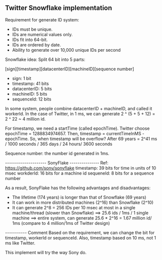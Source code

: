 ## Twitter Snowflake implementation

Requirement for generate ID system:
- IDs must be unique.
- IDs are numerical values only.
- IDs fit into 64-bit.
- IDs are ordered by date.
- Ability to generate over 10,000 unique IDs per second


Snowflake idea: Split 64 bit into 5 parts:

[sign][timestamp][datacenterID][machineID][sequence number]
- sign: 1 bit
- timestamp: 41 bits
- datacenterID: 5 bits
- machineID: 5 bits
- sequenceId: 12 bits 


In some system, people combine datacenterID + machineID, and called it workerId. In the case of Twitter, in 1 ms, we can generate 2 ^ (5 + 5 + 12) = 2 ^ 22 ~ 4 million id. 

For timestamp, we need a startTime (called epochTime). Twitter choose epochTime = 1288834974657. Then, timestamp = currentTimeInMS - epochTime. So, when timestamp will be overflow? After 69 years = 2^41 ms / 1000 seconds / 365 days / 24 hours/ 3600 seconds

Sequence number: the number id generated in 1ms. 

--------------------- SonyFlake ---------------
Ref: https://github.com/sony/sonyflake
timestamp: 39 bits for time in units of 10 msec
workderId: 16 bits for a machine id
sequeneId: 8 bits for a sequence number

As a result, SonyFlake has the following advantages and disadvantages:

- The lifetime (174 years) is longer than that of Snowflake (69 years)
- It can work in more distributed machines (2^16) than Snowflake (2^10)
- It can generate 2^8 = 256 IDs per 10 msec at most in a single machine/thread (slower than Snowflake) ==> 25.6 ids / 1ms / 1 single machine ==> entire system, can generate 25.6 * 2^16 = 1.67 million id/ 1ms (compare to 4 million/1ms of Twitter design)


----------- Comment
Based on the requirement, we can change the bit for timestamp, workerId or sequenceId. Also, timestamp based on 10 ms, not 1 ms like Twitter. 

This implement will try the way Sony do. 


